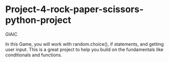 # Project-4-rock-paper-scissors-python-project
GIAIC



In this Game, you will work with random.choice(), if statements, and getting user input. This is a great project to help you build on the fundamentals like conditionals and functions.
